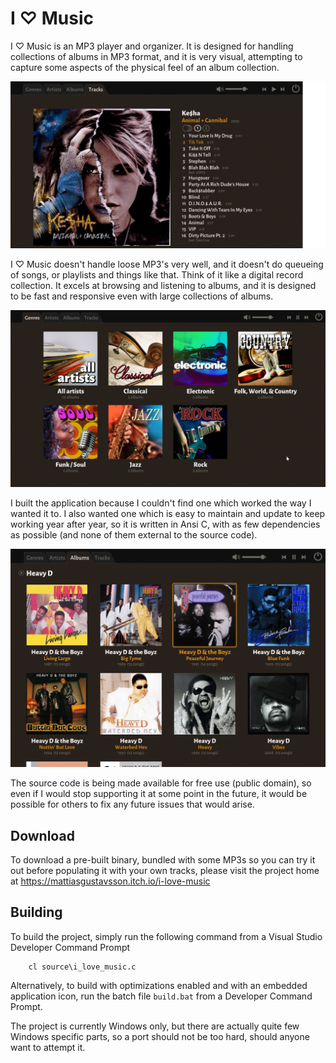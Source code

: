 # I &#9825; Music

I &#9825; Music is an MP3 player and organizer. It is designed for handling collections of albums in MP3 format, 
and it is very visual, attempting to capture some aspects of the physical feel of an album collection.

![Tracks screen](docs/img/kesha.png "Tracks screen")

I &#9825; Music doesn't handle loose MP3's very well, and it doesn't do queueing of songs, or playlists and things like that. Think of 
it like a digital record collection. It excels at browsing and listening to albums, and it is designed to be fast and
responsive even with large collections of albums.

![Genre selection screen](docs/img/genres.png "Genre selection screen")

I built the application because I couldn't find one which worked the way I wanted it to. I also wanted one which is
easy to maintain and update to keep working year after year, so it is written in Ansi C, with as few dependencies as 
possible (and none of them external to the source code). 

![Artist screen](docs/img/heavyd.png "Artist screen")

The source code is being made available for free use 
(public domain), so even if I would stop supporting it at some point in the future, it would be possible for others 
to fix any future issues that would arise.

## Download

To download a pre-built binary, bundled with some MP3s so you can try it out before populating it with your own tracks,
please visit the project home at https://mattiasgustavsson.itch.io/i-love-music

## Building

To build the project, simply run the following command from a Visual Studio Developer Command Prompt

```
    cl source\i_love_music.c
```

Alternatively, to build with optimizations enabled and with an embedded application icon, run the batch file `build.bat`
from a Developer Command Prompt.

The project is currently Windows only, but there are actually quite few Windows specific parts, so a port should not
be too hard, should anyone want to attempt it.
